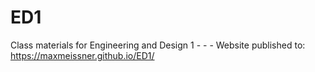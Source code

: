 # ED1
Class materials for Engineering and Design 1 - - - 
Website published to: https://maxmeissner.github.io/ED1/

